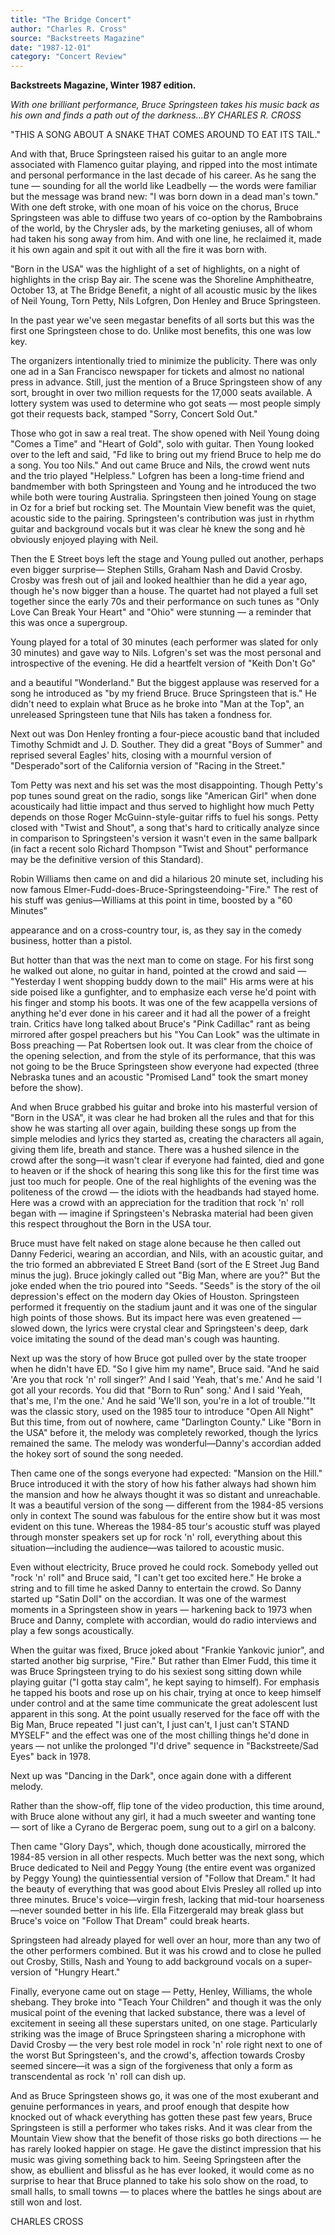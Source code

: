```yaml
---
title: "The Bridge Concert"
author: "Charles R. Cross"
source: "Backstreets Magazine"
date: "1987-12-01"
category: "Concert Review"
---
```


**Backstreets Magazine, Winter 1987 edition.**

_With one brilliant performance, Bruce Springsteen takes his music back as his own and finds a path out of the darkness...BY CHARLES R. CROSS_

"THIS A SONG ABOUT A SNAKE THAT COMES AROUND TO EAT ITS TAIL."

And with that, Bruce Springsteen raised his guitar to an angle more associated with Flamenco guitar playing, and ripped into the most intimate and personal performance in the last decade of his career. As he sang the tune — sounding for all the world like Leadbelly — the words were familiar but the message was brand new: "I was born down in a dead man's town." With one deft stroke, with one moan of his voice on the chorus, Bruce Springsteen was able to diffuse two years of co-option by the Rambo­brains of the world, by the Chrysler ads, by the marketing geniuses, all of whom had taken his song away from him. And with one line, he reclaimed it, made it his own again and spit it out with all the fire it was born with.

"Born in the USA" was the highlight of a set of highlights, on a night of highlights in the crisp Bay air. The scene was the Shoreline Amphitheatre, October 13, at The Bridge Benefit, a night of all acoustic music by the likes of Neil Young, Torn Petty, Nils Lofgren, Don Henley and Bruce Springsteen.

In the past year we've seen megastar benefits of all sorts but this was the first one Springsteen chose to do. Unlike most benefits, this one was low key.

The organizers intentionally tried to minimize the publicity. There was only one ad in a San Francisco newspaper for tickets and almost no national press in advance. Still, just the mention of a Bruce Springsteen show of any sort, brought in over two million requests for the 17,000 seats available. A lottery system was used to determine who got seats — most people simply got their requests back, stamped "Sorry, Concert Sold Out."

Those who got in saw a real treat. The show opened with Neil Young doing "Comes a Time" and "Heart of Gold", solo with guitar. Then Young looked over to the left and said, "Fd like to bring out my friend Bruce to help me do a song. You too Nils." And out came Bruce and Nils, the crowd went nuts and the trio played "Helpless." Lofgren has been a long-time friend and bandmember with both Springsteen and Young and he introduced the two while both were touring Australia. Springsteen then joined Young on stage in Oz for a brief but rocking set. The Mountain View benefit was the quiet, acoustic side to the pairing. Springsteen's contribution was just in rhythm guitar and background vocals but it was clear hè knew the song and hè obviously enjoyed playing with Neil.

Then the E Street boys left the stage and Young pulled out another, perhaps even bigger surprise— Stephen Stills, Graham Nash and David Crosby. Crosby was fresh out of jail and looked healthier than he did a year ago, though he's now bigger than a house. The quartet had not played a full set together since the early 70s and their performance on such tunes as "Only Love Can Break Your Heart" and "Ohio" were stunning — a reminder that this was once a supergroup.

Young played for a total of 30 minutes (each performer was slated for only 30 minutes) and gave way to Nils. Lofgren's set was the most personal and introspective of the evening. He did a heartfelt version of "Keith Don't Go"

and a beautiful "Wonderland." But the biggest applause was reserved for a song he introduced as "by my friend Bruce. Bruce Springsteen that is." He didn't need to explain what Bruce as he broke into "Man at the Top", an unreleased Springsteen tune that Nils has taken a fondness for.

Next out was Don Henley fronting a four-piece acoustic band that included Timothy Schmidt and J. D. Souther. They did a great "Boys of Summer" and reprised several Eagles' hits, closing with a mournful version of "Desperado"sort of the California version of "Racing in the Street."

Tom Petty was next and his set was the most disappointing. Though Petty's pop tunes sound great on the radio, songs like "American Girl" when done acousticaily had littie impact and thus served to highlight how much Petty depends on those Roger McGuinn-style-guitar riffs to fuel his songs. Petty closed with "Twist and Shout", a song that's hard to critically analyze since in comparison to Springsteen's version it wasn't even in the same ballpark (in fact a recent solo Richard Thompson "Twist and Shout" performance may be the definitive version of this Standard).

Robin Williams then came on and did a hilarious 20 minute set, including his now famous Elmer-Fudd-does-Bruce-Springsteen­doing-"Fire." The rest of his stuff was genius—Williams at this point in time, boosted by a "60 Minutes"

appearance and on a cross-country tour, is, as they say in the comedy business, hotter than a pistol.

But hotter than that was the next man to come on stage. For his first song he walked out alone, no guitar in hand, pointed at the crowd and said — "Yesterday I went shopping buddy down to the mail" His arms were at his side poised like a gunfighter, and to emphasize each verse he'd point with his finger and stomp his boots. It was one of the few acappella versions of anything he'd ever done in his career and it had all the power of a freight train. Critics have long talked about Bruce's "Pink Cadillac" rant as being mirrored after gospel preachers but his "You Can Look" was the ultimate in Boss preaching — Pat Robertsen look out. It was clear from the choice of the opening selection, and from the style of its performance, that this was not going to be the Bruce Springsteen show everyone had expected (three Nebraska tunes and an acoustic "Promised Land" took the smart money before the show).

And when Bruce grabbed his guitar and broke into his masterful version of "Born in the USA", it was clear he had broken all the rules and that for this show he was starting all over again, building these songs up from the simple melodies and lyrics they started as, creating the characters all again, giving them life, breath and stance. There was a hushed silence in the crowd after the song—it wasn't clear if everyone had fainted, died and gone to heaven or if the shock of hearing this song like this for the first time was just too much for people. One of the real highlights of the evening was the politeness of the crowd — the idiots with the headbands had stayed home. Here was a crowd with an appreciation for the tradition that rock 'n' roll began with — imagine if Springsteen's Nebraska material had been given this respect throughout the Born in the USA tour.

Bruce must have felt naked on stage alone because he then called out Danny Federici, wearing an accordian, and Nils, with an acoustic guitar, and the trio formed an abbreviated E Street Band (sort of the E Street Jug Band minus the jug). Bruce jokingly called out "Big Man, where are you?" But the joke ended when the trio poured into "Seeds. "Seeds" is the story of the oil depression's effect on the modern day Okies of Houston. Springsteen performed it frequentiy on the stadium jaunt and it was one of the singular high points of those shows. But its impact here was even greatened — slowed down, the lyrics were crystal clear and Springsteen's deep, dark voice imitating the sound of the dead man's cough was haunting.

Next up was the story of how Bruce got pulled over by the state trooper when he didn't have ED. "So I give him my name", Bruce said. "And he said 'Are you that rock 'n' roll singer?' And I said 'Yeah, that's me.' And he said 'I got all your records. You did that "Born to Run" song.' And I said 'Yeah, that's me, I'm the one.' And he said 'We'll son, you're in a lot of trouble.'"It was the classic story, used on the 1985 tour to introduce "Open All Night" But this time, from out of nowhere, came "Darlington County." Like "Born in the USA" before it, the melody was completely reworked, though the lyrics remained the same. The melody was wonderful—Danny's accordian added the hokey sort of sound the song needed.

Then came one of the songs everyone had expected: "Mansion on the Hill." Bruce introduced it with the story of how his father always had shown him the mansion and how he always thought it was so distant and unreachable. It was a beautiful version of the song — different from the 1984-85 versions only in context The sound was fabulous for the entire show but it was most evident on this tune. Whereas the 1984-85 tour's acoustic stuff was played through monster speakers set up for rock 'n' roll, everything about this situation—including the audience—was tailored to acoustic music.

Even without electricity, Bruce proved he could rock. Somebody yelled out "rock 'n' roll" and Bruce said, "I can't get too excited here." He broke a string and to fill time he asked Danny to entertain the crowd. So Danny started up "Satin Doll" on the accordian. It was one of the warmest moments in a Springsteen show in years — harkening back to 1973 when Bruce and Danny, complete with accordian, would do radio interviews and play a few songs acoustically.

When the guitar was fixed, Bruce joked about "Frankie Yankovic junior", and started another big surprise, "Fire." But rather than Elmer Fudd, this time it was Bruce Springsteen trying to do his sexiest song sitting down while playing guitar ("I gotta stay calm", he kept saying to himself). For emphasis he tapped his boots and rose up on his chair, trying at once to keep himself under control and at the same time communicate the great adolescent lust apparent in this song. At the point usually reserved for the face off with the Big Man, Bruce repeated "I just can't, I just can't, I just can't STAND MYSELF" and the effect was one of the most chilling things he'd done in years — not unlike the prolonged "I'd drive" sequence in "Backstreete/Sad Eyes" back in 1978.

Next up was "Dancing in the Dark", once again done with a different melody.

Rather than the show-off, flip tone of the video production, this time around, with Bruce alone without any girl, it had a much sweeter and wanting tone — sort of like a Cyrano de Bergerac poem, sung out to a girl on a balcony.

Then came "Glory Days", which, though done acoustically, mirrored the 1984-85 version in all other respects. Much better was the next song, which Bruce dedicated to Neil and Peggy Young (the entire event was organized by Peggy Young) the quintiessential version of "Follow that Dream." It had the beauty of everything that was good about Elvis Presley all rolled up into three minutes. Bruce's voice—virgin fresh, lacking that mid-tour hoarseness—never sounded better in his life. Ella Fitzergerald may break glass but Bruce's voice on "Follow That Dream" could break hearts.

Springsteen had already played for well over an hour, more than any two of the other performers combined. But it was his crowd and to close he pulled out Crosby, Stills, Nash and Young to add background vocals on a super-version of "Hungry Heart."

Finally, everyone came out on stage — Petty, Henley, Williams, the whole shebang. They broke into "Teach Your Children" and though it was the only musical point of the evening that lacked substance, there was a level of excitement in seeing all these superstars united, on one stage. Particularly striking was the image of Bruce Springsteen sharing a microphone with David Crosby — the very best role model in rock 'n' role right next to one of the worst But Springsteen's, and the crowd's, affection towards Crosby seemed sincere—it was a sign of the forgiveness that only a form as transcendental as rock 'n' roll can dish up.

And as Bruce Springsteen shows go, it was one of the most exuberant and genuine performances in years, and proof enough that despite how knocked out of whack everything has gotten these past few years, Bruce Springsteen is still a performer who takes risks. And it was clear from the Mountain View show that the benefit of those risks go both directions — he has rarely looked happier on stage. He gave the distinct impression that his music was giving something back to him. Seeing Springsteen after the show, as ebullient and blissful as he has ever looked, it would come as no surprise to hear that Bruce planned to take his solo show on the road, to small halls, to small towns — to places where the battles he sings about are still won and lost.

CHARLES CROSS
